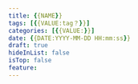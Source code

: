 ```yaml
---
title: {{NAME}}
tags: [{{VALUE:tag？}}]
categories: [{{VALUE:}}]
date: {{DATE:YYYY-MM-DD HH:mm:ss}}
draft: true
hideInList: false
isTop: false
feature: 
---
```

